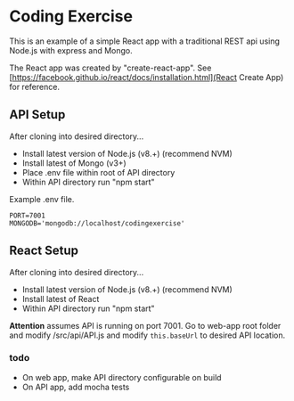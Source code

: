 # Coding Exercise

This is an example of a simple React app with a traditional REST api using Node.js with express and Mongo.

The React app was created by "create-react-app". See [https://facebook.github.io/react/docs/installation.html](React Create App) for reference.

## API Setup
After cloning into desired directory...
- Install latest version of Node.js (v8.+) (recommend NVM)
- Install latest of Mongo (v3+)
- Place .env file within root of API directory
- Within API directory run "npm start"

Example .env file.

```
PORT=7001
MONGODB='mongodb://localhost/codingexercise'
```

## React Setup
After cloning into desired directory...
- Install latest version of Node.js (v8.+) (recommend NVM)
- Install latest of React
- Within API directory run "npm start"

**Attention** assumes API is running on port 7001. Go to web-app root folder and modify /src/api/API.js and modify ```this.baseUrl``` to desired API location.

### todo
- On web app, make API directory configurable on build
- On API app, add mocha tests
